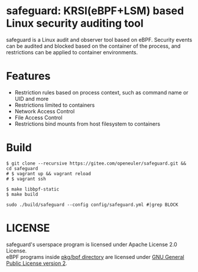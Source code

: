 # safeguard: KRSI(eBPF+LSM) based Linux security auditing tool

safeguard is a Linux audit and observer tool based on eBPF.
Security events can be audited and blocked based on the container of the process, and restrictions can be applied to container environments.

# Features

* Restriction rules based on process context, such as command name or UID and more
* Restrictions limited to containers
* Network Access Control
* File Access Control
* Restrictions bind mounts from host filesystem to containers

# Build

```shell
$ git clone --recursive https://gitee.com/openeuler/safeguard.git && cd safeguard
# $ vagrant up && vagrant reload
# $ vagrant ssh

$ make libbpf-static
$ make build

sudo ./build/safeguard --config config/safeguard.yml #|grep BLOCK
```



# LICENSE

safeguard's userspace program is licensed under Apache License 2.0 License.  
eBPF programs inside [pkg/bpf directory](pkg/bpf) are licensed under [GNU General Public License version 2](./pkg/bpf/LICENSE.md).  
